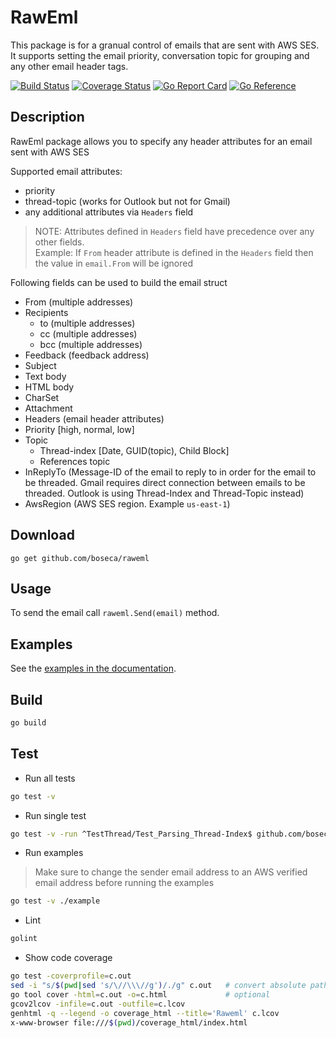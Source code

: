RawEml
=========
This package is for a granual control of emails that are sent with AWS SES.  
It supports setting the email priority, conversation topic for grouping and any other email header tags.

[![Build Status](https://github.com/boseca/raweml/workflows/build/badge.svg)](https://github.com/boseca/raweml/actions?query=workflow%3Abuild)
[![Coverage Status](https://coveralls.io/repos/github/boseca/raweml/badge.svg?branch=master)](https://coveralls.io/github/boseca/raweml?branch=master)
[![Go Report Card](https://goreportcard.com/badge/github.com/boseca/raweml?1)](https://goreportcard.com/report/github.com/boseca/raweml)
[![Go Reference](https://pkg.go.dev/badge/github.com/boseca/raweml.svg)](https://pkg.go.dev/github.com/boseca/raweml)

## Description

RawEml package allows you to specify any header attributes for an email sent with AWS SES 

Supported email attributes:
- priority 
- thread-topic (works for Outlook but not for Gmail)
- any additional attributes via `Headers` field

>NOTE: Attributes defined in `Headers` field have precedence over any other fields.  
Example: If `From` header attribute is defined in the `Headers` field then the value in `email.From` will be ignored

Following fields can be used to build the email struct
- From      (multiple addresses)
- Recipients
    - to		(multiple addresses)
    - cc		(multiple addresses)
    - bcc		(multiple addresses)
- Feedback      (feedback address)
- Subject
- Text body
- HTML body
- CharSet
- Attachment
- Headers       (email header attributes)
- Priority		[high, normal, low]
- Topic
    - Thread-index	[Date, GUID(topic), Child Block]
    - References 		topic
- InReplyTo     (Message-ID of the email to reply to in order for the email to be threaded. Gmail requires direct connection between emails to be threaded. Outlook is using Thread-Index and Thread-Topic instead)
- AwsRegion     (AWS SES region. Example `us-east-1`)

## Download

`go get github.com/boseca/raweml`

## Usage

To send the email call `raweml.Send(email)` method.  


## Examples

See the [examples in the documentation](https://godoc.org/gopkg.in/raweml#example-package).


## Build

```bash
go build
```

## Test

- Run all tests
```bash
go test -v
```

- Run single test
```bash
go test -v -run ^TestThread/Test_Parsing_Thread-Index$ github.com/boseca/raweml
```

- Run examples
>Make sure to change the sender email address to an AWS verified email address before running the examples
```bash
go test -v ./example
```
- Lint
```bash
golint
```

- Show code coverage
```bash
go test -coverprofile=c.out
sed -i "s/$(pwd|sed 's/\//\\\//g')/./g" c.out   # convert absolute path to relative path 
go tool cover -html=c.out -o=c.html             # optional
gcov2lcov -infile=c.out -outfile=c.lcov
genhtml -q --legend -o coverage_html --title='Raweml' c.lcov
x-www-browser file:///$(pwd)/coverage_html/index.html
```
